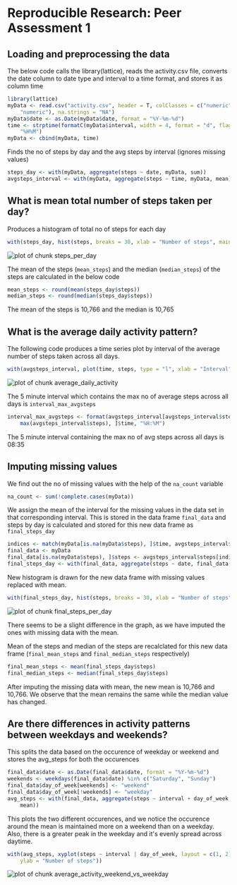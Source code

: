 # Reproducible Research: Peer Assessment 1



## Loading and preprocessing the data

The below code calls the library(lattice), reads the activity.csv file, converts the date column to date type and interval to a time format, and stores it as column time


```r
library(lattice)
myData <- read.csv("activity.csv", header = T, colClasses = c("numeric", "character", 
    "numeric"), na.strings = "NA")
myData$date <- as.Date(myData$date, format = "%Y-%m-%d")
time <- strptime(formatC(myData$interval, width = 4, format = "d", flag = "0"), 
    "%H%M")
myData <- cbind(myData, time)
```


Finds the no of steps by day and the avg steps by interval (ignores missing values)


```r
steps_day <- with(myData, aggregate(steps ~ date, myData, sum))
avgsteps_interval <- with(myData, aggregate(steps ~ time, myData, mean))
```


## What is mean total number of steps taken per day?

Produces a histogram of total no of steps for each day


```r
with(steps_day, hist(steps, breaks = 30, xlab = "Number of steps", main = "Histogram of steps taken per day"))
```

![plot of chunk steps_per_day](figure/steps_per_day.png) 


The mean of the steps (`mean_steps`) and the median (`median_steps`) of the steps are calculated in the below code


```r
mean_steps <- round(mean(steps_day$steps))
median_steps <- round(median(steps_day$steps))
```


The mean of the steps is 10,766 and the median is 10,765

## What is the average daily activity pattern?

The following code produces a time series plot by interval of the average number of steps taken across all days.



```r
with(avgsteps_interval, plot(time, steps, type = "l", xlab = "Interval", ylab = "Average steps"))
```

![plot of chunk average_daily_activity](figure/average_daily_activity.png) 


The 5 minute interval which contains the max no of average steps across all days is `interval_max_avgsteps`


```r
interval_max_avgsteps <- format(avgsteps_interval[avgsteps_interval$steps == 
    max(avgsteps_interval$steps), ]$time, "%H:%M")
```


The 5 minute interval containing the max no of avg steps across all days is 08:35

## Imputing missing values

We find out the no of missing values with the help of the `na_count` variable


```r
na_count <- sum(!complete.cases(myData))
```


We assign the mean of the interval for the missing values in the data set in that corresponding interval. This is stored in the data frame `final_data` and steps by day is calculated and stored for this new data frame as `final_steps_day`


```r
indices <- match(myData[is.na(myData$steps), ]$time, avgsteps_interval$time)
final_data <- myData
final_data[is.na(myData$steps), ]$steps <- avgsteps_interval$steps[indices]
final_steps_day <- with(final_data, aggregate(steps ~ date, final_data, sum))
```


New histogram is drawn for the new data frame with missing values replaced with mean.


```r
with(final_steps_day, hist(steps, breaks = 30, xlab = "Number of steps", main = "Histogram of steps taken per day"))
```

![plot of chunk final_steps_per_day](figure/final_steps_per_day.png) 


There seems to be a slight difference in the graph, as we have imputed the ones with missing data with the mean.

Mean of the steps and median of the steps are recalclated for this new data frame (`final_mean_steps` and `final_median_steps` respectively)


```r
final_mean_steps <- mean(final_steps_day$steps)
final_median_steps <- median(final_steps_day$steps)
```


After imputing the missing data with mean, the new mean is 10,766 and 10,766. We observe that the mean remains the same while the median value has changed.

## Are there differences in activity patterns between weekdays and weekends?

This splits the data based on the occurence of weekday or weekend and stores the avg_steps for both the occurences


```r
final_data$date <- as.Date(final_data$date, format = "%Y-%m-%d")
weekends <- weekdays(final_data$date) %in% c("Saturday", "Sunday")
final_data$day_of_week[weekends] <- "weekend"
final_data$day_of_week[!weekends] <- "weekday"
avg_steps <- with(final_data, aggregate(steps ~ interval + day_of_week, final_data, 
    mean))
```


This plots the two different occurences, and we notice the occurence around the mean is maintained more on a weekend than on a weekday. Also, there is a greater peak in the weekday and it's evenly spread across daytime.


```r
with(avg_steps, xyplot(steps ~ interval | day_of_week, layout = c(1, 2), type = "l", 
    ylab = "Number of steps"))
```

![plot of chunk average_activity_weekend_vs_weekday](figure/average_activity_weekend_vs_weekday.png) 

